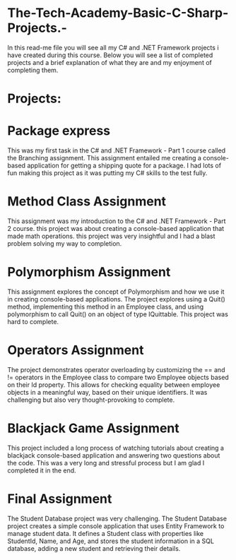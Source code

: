 # The-Tech-Academy-Basic-C-Sharp-Projects.-
In this read-me file you will see all my C# and .NET Framework projects i have created during this course. Below you will see a list of completed projects and a brief explanation of what they are and my enjoyment of completing them.


# Projects:

# Package express
This was my first task in the C# and .NET Framework - Part 1 course called the Branching assignment. This assignment entailed me creating a console-based application for getting a shipping quote for a package. I had lots of fun making this project as it was putting my C# skills to the test fully.

# Method Class Assignment
This assignment was my introduction to the C# and .NET Framework - Part 2 course. this project was about creating a console-based application that made math operations. this project was very insightful and I had a blast problem solving my way to completion.

# Polymorphism Assignment
This assignment explores the concept of Polymorphism and how we use it in creating console-based applications. The project explores using a  Quit() method, implementing this method in an Employee class, and using polymorphism to call Quit() on an object of type IQuittable. This project was hard to complete.

# Operators Assignment
The project demonstrates operator overloading by customizing the == and != operators in the Employee class to compare two Employee objects based on their Id property. This allows for checking equality between employee objects in a meaningful way, based on their unique identifiers. It was challenging but also very thought-provoking to complete.

# Blackjack Game Assignment
This project included a long process of watching tutorials about creating a blackjack console-based application and answering two questions about the code. This was a very long and stressful process but I am glad I completed it in the end.

# Final Assignment
The Student Database project was very challenging. The Student Database project creates a simple console application that uses Entity Framework to manage student data. It defines a Student class with properties like StudentId, Name, and Age, and stores the student information in a SQL database, adding a new student and retrieving their details.
